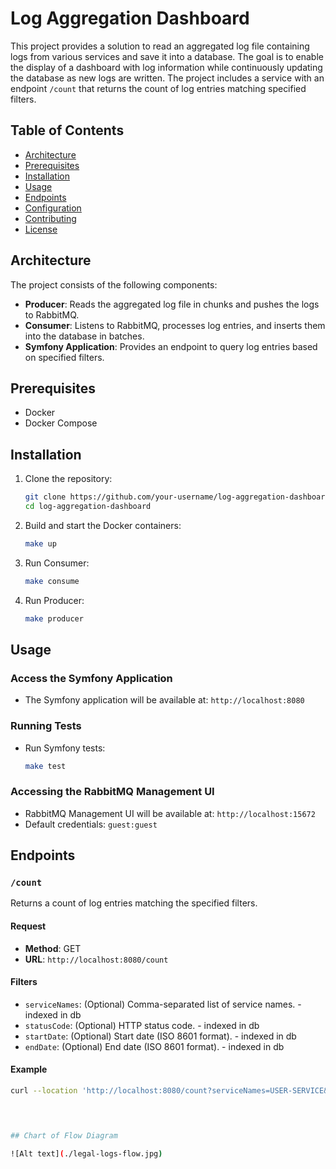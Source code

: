 # Log Aggregation Dashboard

This project provides a solution to read an aggregated log file containing logs from various services and save it into a database. The goal is to enable the display of a dashboard with log information while continuously updating the database as new logs are written. The project includes a service with an endpoint `/count` that returns the count of log entries matching specified filters.

## Table of Contents

- [Architecture](#architecture)
- [Prerequisites](#prerequisites)
- [Installation](#installation)
- [Usage](#usage)
- [Endpoints](#endpoints)
- [Configuration](#configuration)
- [Contributing](#contributing)
- [License](#license)

## Architecture

The project consists of the following components:

- **Producer**: Reads the aggregated log file in chunks and pushes the logs to RabbitMQ.
- **Consumer**: Listens to RabbitMQ, processes log entries, and inserts them into the database in batches.
- **Symfony Application**: Provides an endpoint to query log entries based on specified filters.

## Prerequisites

- Docker
- Docker Compose

## Installation

1. Clone the repository:

    ```bash
    git clone https://github.com/your-username/log-aggregation-dashboard.git
    cd log-aggregation-dashboard
    ```


2. Build and start the Docker containers:

    ```bash
    make up
    ```


3. Run Consumer:

    ```bash
    make consume
    ```
5. Run Producer:

    ```bash
    make producer
    ```


 
## Usage

### Access the Symfony Application

- The Symfony application will be available at: `http://localhost:8080`

### Running Tests

- Run Symfony tests:

    ```bash
    make test
    ```

### Accessing the RabbitMQ Management UI

- RabbitMQ Management UI will be available at: `http://localhost:15672`
- Default credentials: `guest:guest`

## Endpoints

### `/count`

Returns a count of log entries matching the specified filters.

#### Request

- **Method**: GET
- **URL**: `http://localhost:8080/count`

#### Filters

- `serviceNames`: (Optional) Comma-separated list of service names. - indexed in db 
- `statusCode`: (Optional) HTTP status code. - indexed in db 
- `startDate`: (Optional) Start date (ISO 8601 format). - indexed in db 
- `endDate`: (Optional) End date (ISO 8601 format). - indexed in db 

#### Example

```sh
curl --location 'http://localhost:8080/count?serviceNames=USER-SERVICE&statusCode=200'


 

## Chart of Flow Diagram

![Alt text](./legal-logs-flow.jpg)



